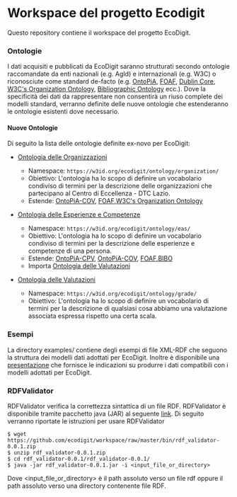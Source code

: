 # Workspace del progetto Ecodigit

Questo repository contiene il workspace del progetto EcoDigit.

### Ontologie

I dati acquisiti e pubblicati da EcoDigit saranno strutturati secondo ontologie raccomandate da enti nazionali (e.g. AgId) e internazionali (e.g. W3C) o riconosciute come standard de-facto (e.g. [OntoPiA](https://github.com/italia/daf-ontologie-vocabolari-controllati/), [FOAF](http://xmlns.com/foaf/spec/), [Dublin Core](http://www.dublincore.org/specifications/dublin-core/dcmi-terms/), [W3C's Organization Ontology](https://www.w3.org/TR/vocab-org/), [Bibliographic Ontology](http://bibliontology.com/) ecc.).
Dove la specificità dei dati da rappresentare non consentirà un riuso complete dei modelli standard, verranno definite delle nuove ontologie che estenderanno le ontologie esistenti dove necessario.

#### Nuove Ontologie
Di seguito la lista delle ontologie definite ex-novo per EcoDigit:

- [Ontologia delle Organizzazioni](https://w3id.org/ecodigit/ontology/organization) 
  - Namespace: `https://w3id.org/ecodigit/ontology/organization/`
  - Obiettivo: L'ontologia ha lo scopo di definire un vocabolario condiviso di termini per la descrizione delle organizzazioni che partecipano al Centro di Eccellenza - DTC Lazio.
  - Estende: [OntoPiA-COV](https://w3id.org/italia/onto/COV), [FOAF](http://xmlns.com/foaf/spec/),[W3C's Organization Ontology](https://www.w3.org/TR/vocab-org/) 

- [Ontologia delle Esperienze e Competenze](https://w3id.org/ecodigit/ontology/eas) 
  - Namespace: `https://w3id.org/ecodigit/ontology/eas/`
  - Obiettivo: L'ontologia ha lo scopo di definire un vocabolario condiviso di termini per la descrizione delle esperienze e competenze di una persona.
  - Estende: [OntoPiA-CPV](https://w3id.org/italia/onto/CPV), [OntoPiA-COV](https://w3id.org/italia/onto/COV), [FOAF](http://xmlns.com/foaf/spec/),[BIBO](http://purl.org/ontology/bibo/) 
  - Importa [Ontologia delle Valutazioni](https://w3id.org/ecodigit/ontology/grade) 

- [Ontologia delle Valutazioni](https://w3id.org/ecodigit/ontology/grade) 
	- Namespace: `https://w3id.org/ecodigit/ontology/grade/`
	- Obiettivo: L'ontologia ha lo scopo di definire un vocabolario di termini per la descrizione di qualsiasi cosa abbiamo una valutazione associata espressa rispetto una certa scala.
	



### Esempi

La directory examples/ contiene degli esempi di file XML-RDF che seguono la struttura dei modelli dati adottati per EcoDigit.
Inoltre è disponibile una [presentazione](https://docs.google.com/presentation/d/1zRPi2FyykDnJ9wsSyAYA-govw6NRrdPUP0X4xvUregk/edit?usp=sharing) che fornisce le indicazioni su produrre i dati compatibili con i modelli adottati per EcoDigit.


### RDFValidator

RDFValidator verifica la correttezza sintattica di un file RDF.
RDFValidator è disponibile tramite pacchetto java (JAR) al seguente [link](https://github.com/ecodigit/workspace/raw/master/bin/rdf_validator-0.0.1.zip).
Di seguito verranno riportate le istruzioni per usare RDFValidator
```
$ wget https://github.com/ecodigit/workspace/raw/master/bin/rdf_validator-0.0.1.zip
$ unzip rdf_validator-0.0.1.zip
$ cd rdf_validator-0.0.1/rdf_validator-0.0.1/
$ java -jar rdf_validator-0.0.1.jar -i <input_file_or_directory>
```
Dove <input_file_or_directory> è il path assoluto verso un file rdf oppure il path assoluto verso una directory contenente file RDF.
